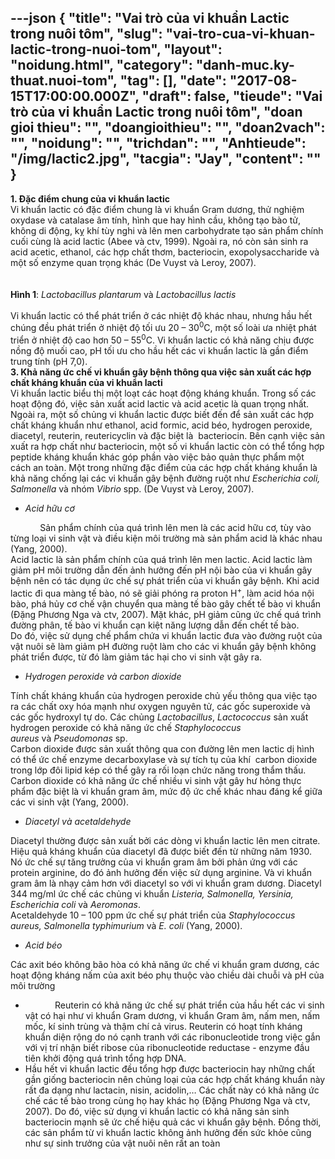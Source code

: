 ---json
{
    "title": "Vai trò của vi khuẩn Lactic trong nuôi tôm",
    "slug": "vai-tro-cua-vi-khuan-lactic-trong-nuoi-tom",
    "layout": "noidung.html",
    "category": "danh-muc.ky-thuat.nuoi-tom",
    "tag": [],
    "date": "2017-08-15T17:00:00.000Z",
    "draft": false,
    "tieude": "Vai trò của vi khuẩn Lactic trong nuôi tôm",
    "doan gioi thieu": "",
    "doangioithieu": "",
    "doan2vach": "",
    "noidung": "",
    "trichdan": "",
    "Anhtieude": "/img/lactic2.jpg",
    "tacgia": "Jay",
    "__content__": ""
}
---
<p><span style="font-size:14px"><strong>1. Đặc điểm chung của vi khuẩn lactic</strong><br />
Vi khuẩn lactic c&oacute; đặc điểm chung l&agrave; vi khuẩn Gram&nbsp;dương, thử nghiệm oxydase v&agrave; catalase &acirc;m t&iacute;nh, h&igrave;nh que hay h&igrave;nh cầu, kh&ocirc;ng tạo b&agrave;o tử, kh&ocirc;ng di động, kỵ kh&iacute; t&ugrave;y nghi v&agrave; l&ecirc;n men carbohydrate tạo sản phẩm ch&iacute;nh cuối c&ugrave;ng l&agrave; acid lactic (Abee v&agrave; ctv, 1999). Ngo&agrave;i ra, n&oacute; c&ograve;n sản sinh ra acid acetic, ethanol, c&aacute;c hợp chất thơm, bacteriocin, exopolysaccharide v&agrave; một số enzyme quan trọng kh&aacute;c (De Vuyst v&agrave; Leroy, 2007).<br />
<br />
<img alt="" src="http://sittovietnam.com/uploads/sittoadmin/LB%201.png" /><img alt="" src="http://sittovietnam.com/uploads/sittoadmin/lb%202.png" />&nbsp;&nbsp;&nbsp;&nbsp;&nbsp;&nbsp;<br />
<strong>H&igrave;nh 1</strong>:&nbsp;<em>Lactobacillus</em>&nbsp;<em>plantarum</em>&nbsp;v&agrave;&nbsp;<em>Lactobacillus</em>&nbsp;<em>lactis</em><br />
<br />
Vi khuẩn lactic c&oacute; thể ph&aacute;t triển ở c&aacute;c nhiệt độ kh&aacute;c nhau, nhưng hầu hết ch&uacute;ng đều ph&aacute;t triển ở nhiệt độ tối ưu 20 &ndash; 30<sup>0</sup>C, một số lo&agrave;i ưa nhiệt ph&aacute;t triển ở nhiệt độ cao hơn 50 &ndash; 55<sup>0</sup>C. Vi khuẩn lactic c&oacute; khả năng chịu được nồng độ muối cao, pH tối ưu cho hầu hết c&aacute;c vi khuẩn lactic l&agrave; gần điểm trung t&iacute;nh (pH 7,0).<br />
<strong>3. Khả năng ức chế vi khuẩn g&acirc;y bệnh th&ocirc;ng qua việc sản xuất c&aacute;c hợp chất kh&aacute;ng khuẩn của vi khuẩn lacti</strong><br />
Vi khuẩn lactic biểu thị một loạt c&aacute;c hoạt động kh&aacute;ng khuẩn. Trong số c&aacute;c hoạt động đ&oacute;, việc sản xuất acid lactic v&agrave; acid acetic l&agrave; quan trọng nhất. Ngo&agrave;i ra, một số chủng vi khuẩn lactic được biết đến để sản xuất c&aacute;c hợp chất kh&aacute;ng khuẩn như ethanol, acid formic, acid b&eacute;o, hydrogen peroxide, diacetyl, reuterin, reutericyclin v&agrave; đặc biệt l&agrave;&nbsp; bacteriocin. B&ecirc;n cạnh việc sản xuất ra hợp chất như bacteriocin, một số vi khuẩn lactic c&ograve;n c&oacute; thể tổng hợp peptide kh&aacute;ng khuẩn kh&aacute;c g&oacute;p phần v&agrave;o việc bảo quản thực phẩm một c&aacute;ch an to&agrave;n. Một trong những đặc điểm của c&aacute;c hợp chất kh&aacute;ng khuẩn l&agrave; khả năng chống lại c&aacute;c vi khuẩn g&acirc;y bệnh đường ruột như<em>&nbsp;Escherichia coli, Salmonella</em>&nbsp;v&agrave; nh&oacute;m&nbsp;<em>Vibrio&nbsp;</em>spp. (De Vuyst v&agrave; Leroy, 2007).</span></p>

<ul>
	<li><span style="font-size:14px"><em>Acid hữu cơ</em></span></li>
</ul>

<p><span style="font-size:14px">&nbsp;&nbsp;&nbsp;&nbsp;&nbsp;&nbsp;&nbsp;&nbsp;&nbsp;&nbsp;&nbsp; Sản phẩm ch&iacute;nh của qu&aacute; tr&igrave;nh l&ecirc;n men l&agrave; c&aacute;c acid hữu cơ, t&ugrave;y v&agrave;o từng loại vi sinh vật v&agrave; điều kiện m&ocirc;i trường m&agrave; sản phẩm acid l&agrave; kh&aacute;c nhau (Yang, 2000).<br />
Acid lactic l&agrave; sản phẩm ch&iacute;nh của qu&aacute; tr&igrave;nh l&ecirc;n men lactic. Acid lactic l&agrave;m giảm pH m&ocirc;i trường dẫn đến ảnh hưởng đến pH nội b&agrave;o của vi khuẩn g&acirc;y bệnh n&ecirc;n c&oacute; t&aacute;c dụng ức chế sự ph&aacute;t triển của vi khuẩn g&acirc;y bệnh. Khi acid lactic đi qua m&agrave;ng tế b&agrave;o, n&oacute; sẽ giải ph&oacute;ng ra proton H<sup>+</sup>, l&agrave;m acid h&oacute;a nội b&agrave;o, ph&aacute; hủy cơ chế vận chuyển qua m&agrave;ng tế b&agrave;o g&acirc;y chết tế b&agrave;o vi khuẩn (Đặng Phương Nga v&agrave; ctv, 2007). Mặt kh&aacute;c, pH giảm cũng ức chế qu&aacute; tr&igrave;nh đường ph&acirc;n, tế b&agrave;o vi khuẩn cạn kiệt năng lượng dẫn đến chết tế b&agrave;o.<br />
Do đ&oacute;, việc sử dụng chế phẩm chứa vi khuẩn lactic đưa v&agrave;o đường ruột của vật nu&ocirc;i sẽ l&agrave;m giảm pH đường ruột l&agrave;m cho c&aacute;c vi khuẩn g&acirc;y bệnh kh&ocirc;ng ph&aacute;t triển được, từ đ&oacute; l&agrave;m giảm t&aacute;c hại cho vi sinh vật g&acirc;y ra.</span></p>

<ul>
	<li><span style="font-size:14px"><em>Hydrogen peroxide v&agrave; carbon dioxide</em></span></li>
</ul>

<p><span style="font-size:14px">T&iacute;nh chất kh&aacute;ng khuẩn của hydrogen peroxide chủ yếu th&ocirc;ng qua việc tạo ra c&aacute;c chất oxy h&oacute;a mạnh như oxygen nguy&ecirc;n tử, c&aacute;c gốc superoxide v&agrave; c&aacute;c gốc hydroxyl tự do. C&aacute;c chủng&nbsp;<em>Lactobacillus</em>,&nbsp;<em>Lactococcus</em>&nbsp;sản xuất hydrogen peroxide c&oacute; khả năng ức chế&nbsp;<em>Staphylococcus aureus&nbsp;</em>v&agrave;&nbsp;<em>Pseudomonas</em>&nbsp;sp.<br />
Carbon dioxide được sản xuất th&ocirc;ng qua con đường l&ecirc;n men lactic dị h&igrave;nh c&oacute; thể ức chế enzyme decarboxylase v&agrave; sự t&iacute;ch tụ của kh&iacute;&nbsp; carbon dioxide trong lớp đ&ocirc;i lipid k&eacute;p c&oacute; thể g&acirc;y ra rối loạn chức năng trong thẩm thấu. Carbon dioxide c&oacute; khả năng ức chế nhiều vi sinh vật g&acirc;y hư hỏng thực phẩm đặc biệt l&agrave; vi khuẩn gram &acirc;m, mức độ ức chế kh&aacute;c nhau đ&aacute;ng kể giữa c&aacute;c vi sinh vật (Yang, 2000).</span></p>

<ul>
	<li><span style="font-size:14px"><em>Diacetyl v&agrave; acetaldehyde</em></span></li>
</ul>

<p><span style="font-size:14px">Diacetyl thường được sản xuất bởi c&aacute;c d&ograve;ng vi khuẩn lactic l&ecirc;n men citrate. Hiệu quả kh&aacute;ng khuẩn của diacetyl đ&atilde; được biết đến từ những năm 1930. N&oacute; ức chế sự tăng trưởng của vi khuẩn gram &acirc;m bởi phản ứng với c&aacute;c protein arginine, do đ&oacute; ảnh hưởng đến việc sử dụng arginine. V&agrave; vi khuẩn gram &acirc;m l&agrave; nhạy cảm hơn với diacetyl so với vi khuẩn gram dương. Diacetyl 344 mg/ml ức chế c&aacute;c chủng vi khuẩn&nbsp;<em>Listeria, Salmonella, Yersinia, Escherichia coli&nbsp;</em>v&agrave;<em>&nbsp;Aeromonas</em>.<br />
Acetaldehyde 10 &ndash; 100 ppm ức chế sự ph&aacute;t triển của&nbsp;<em>Staphylococcus aureus, Salmonella typhimurium&nbsp;</em>v&agrave;<em>&nbsp;E. coli</em>&nbsp;(Yang, 2000).</span></p>

<ul>
	<li><span style="font-size:14px"><em>Acid b&eacute;o</em></span></li>
</ul>

<p><span style="font-size:14px">C&aacute;c axit b&eacute;o kh&ocirc;ng b&atilde;o h&ograve;a c&oacute; khả năng ức chế vi khuẩn gram dương, c&aacute;c hoạt động kh&aacute;ng nấm của axit b&eacute;o phụ thuộc v&agrave;o chiều d&agrave;i chuỗi v&agrave; pH của m&ocirc;i trường</span></p>

<ul>
	<li><span style="font-size:14px">&nbsp;&nbsp;&nbsp;&nbsp;&nbsp;&nbsp;&nbsp;&nbsp;&nbsp;&nbsp;&nbsp; Reuterin c&oacute; khả năng ức chế sự ph&aacute;t triển của hầu hết c&aacute;c vi sinh vật c&oacute; hại như vi khuẩn Gram dương, vi khuẩn Gram &acirc;m, nấm men, nấm mốc, k&iacute; sinh tr&ugrave;ng v&agrave; thậm ch&iacute; cả virus. Reuterin c&oacute; hoạt t&iacute;nh kh&aacute;ng khuẩn diện rộng do n&oacute; cạnh tranh với c&aacute;c ribonucleotide trong việc gắn với vị tr&iacute; nhận biết ribose của ribonucleotide reductase - enzyme đầu ti&ecirc;n khởi động qu&aacute; tr&igrave;nh tổng hợp DNA.</span></li>
	<li><span style="font-size:14px">Hầu hết vi khuẩn lactic đều tổng hợp được bacteriocin hay những chất gần giống bacteriocin n&ecirc;n chủng loại của c&aacute;c hợp chất kh&aacute;ng khuẩn n&agrave;y rất đa dạng như lactacin, nisin, acidolin,&hellip; C&aacute;c chất n&agrave;y c&oacute; khả năng ức chế c&aacute;c tế b&agrave;o trong c&ugrave;ng họ hay kh&aacute;c họ (Đặng Phương Nga v&agrave; ctv, 2007). Do đ&oacute;, việc sử dụng vi khuẩn lactic c&oacute; khả năng sản sinh bacteriocin mạnh sẽ ức chế hiệu quả c&aacute;c vi khuẩn g&acirc;y bệnh. Đồng thời, c&aacute;c sản phẩm từ vi khuẩn lactic kh&ocirc;ng ảnh hưởng đến sức khỏe cũng như sự sinh trưởng của vật nu&ocirc;i n&ecirc;n rất an to&agrave;n</span></li>
</ul>
